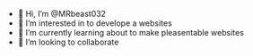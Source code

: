 - 👋 Hi, I’m @MRbeast032
- 👀 I’m interested in to develope a websites
- 🌱 I’m currently learning about to make pleasentable websites
- 💞️ I’m looking to collaborate


<!---
MRbeast032/MRbeast032 is a ✨ special ✨ repository because its `README.md` (this file) appears on your GitHub profile.
You can click the Preview link to take a look at your changes.
--->
